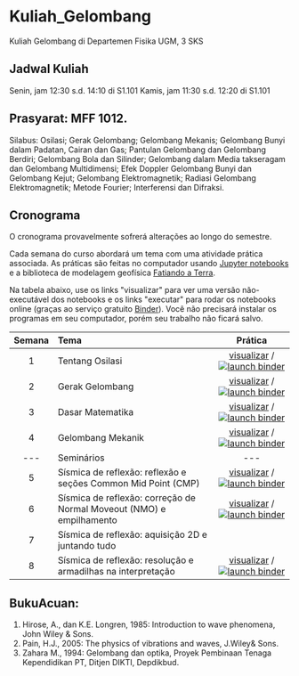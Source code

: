 # Kuliah_Gelombang
Kuliah Gelombang di Departemen Fisika UGM, 3 SKS
## Jadwal Kuliah
Senin, jam 12:30 s.d. 14:10 
di S1.101
Kamis, jam 11:30 s.d. 12:20 
di S1.101

## Prasyarat: MFF 1012.
Silabus: Osilasi; Gerak Gelombang; Gelombang Mekanis; Gelombang Bunyi dalam Padatan, Cairan dan Gas; Pantulan Gelombang dan Gelombang Berdiri; Gelombang Bola dan Silinder; Gelombang dalam Media takseragam dan Gelombang Multidimensi; Efek Doppler Gelombang Bunyi dan Gelombang Kejut; Gelombang Elektromagnetik; Radiasi Gelombang Elektromagnetik; Metode Fourier; Interferensi dan Difraksi.

## Cronograma

O cronograma provavelmente sofrerá alterações ao longo do semestre.

Cada semana do curso abordará um tema com uma atividade prática associada. As
práticas são feitas no computador usando
[Jupyter notebooks](http://jupyter.org/) e a biblioteca de modelagem geofísica
[Fatiando a Terra](http://www.fatiando.org/).

Na tabela abaixo, use os links "visualizar" para ver uma versão não-executável
dos notebooks e os links "executar" para rodar os notebooks online (graças ao
serviço gratuito [Binder](http://mybinder.org/)).
Você não precisará instalar os programas em seu computador, porém seu trabalho
não ficará salvo.

| Semana | Tema                                 | Prática |
|:------:|:-------------------------------------|:-------:|
| 1     | Tentang Osilasi | [visualizar](http://nbviewer.ipython.org/github/leouieda/geofisica2/blob/master/notebooks/1-ondas-sismicas.ipynb) / [![launch binder](https://mybinder.org/badge.svg)](https://mybinder.org/v2/gh/leouieda/geofisica2/master?filepath=notebooks%2F1-ondas-sismicas.ipynb) |
| 2     | Gerak Gelombang | [visualizar](http://nbviewer.ipython.org/github/leouieda/geofisica2/blob/master/notebooks/2-reflexao-refracao.ipynb) / [![launch binder](https://mybinder.org/badge.svg)](https://mybinder.org/v2/gh/leouieda/geofisica2/master?filepath=notebooks%2F2-reflexao-refracao.ipynb) |
| 3     | Dasar Matematika | [visualizar](http://nbviewer.ipython.org/github/leouieda/geofisica2/blob/master/notebooks/3-refracao-critica.ipynb) / [![launch binder](https://mybinder.org/badge.svg)](https://mybinder.org/v2/gh/leouieda/geofisica2/master?filepath=notebooks%2F3-refracao-critica.ipynb) |
| 4     | Gelombang Mekanik | [visualizar](http://nbviewer.ipython.org/github/leouieda/geofisica2/blob/master/notebooks/4-sismica-refracao.ipynb) / [![launch binder](https://mybinder.org/badge.svg)](https://mybinder.org/v2/gh/leouieda/geofisica2/master?filepath=notebooks%2F4-sismica-refracao.ipynb) |
| ---   | Seminários | --- |
| 5     | Sísmica de reflexão: reflexão e seções Common Mid Point (CMP) | [visualizar](http://nbviewer.ipython.org/github/leouieda/geofisica2/blob/master/notebooks/5-reflexao-cmp.ipynb) / [![launch binder](https://mybinder.org/badge.svg)](https://mybinder.org/v2/gh/leouieda/geofisica2/master?filepath=notebooks%2F5-reflexao-cmp.ipynb) |
| 6     | Sísmica de reflexão: correção de Normal Moveout (NMO) e empilhamento | [visualizar](http://nbviewer.ipython.org/github/leouieda/geofisica2/blob/master/notebooks/6-reflexao-nmo-empilhamento.ipynb) / [![launch binder](https://mybinder.org/badge.svg)](https://mybinder.org/v2/gh/leouieda/geofisica2/master?filepath=notebooks%2F6-reflexao-nmo-empilhamento.ipynb) |
| 7     | Sísmica de reflexão: aquisição 2D e juntando tudo |   |
| 8     | Sísmica de reflexão: resolução e armadilhas na interpretação | [visualizar](http://nbviewer.ipython.org/github/leouieda/geofisica2/blob/master/notebooks/8-reflexao-resolucao.ipynb) / [![launch binder](https://mybinder.org/badge.svg)](https://mybinder.org/v2/gh/leouieda/geofisica2/master?filepath=notebooks%2F8-reflexao-resolucao.ipynb)  |


## BukuAcuan:
1. Hirose, A., dan K.E. Longren, 1985: Introduction to wave phenomena, John Wiley & Sons.
2. Pain, H.J., 2005: The physics of vibrations and waves, J.Wiley& Sons.
3. Zahara M., 1994: Gelombang dan optika, Proyek Pembinaan Tenaga Kependidikan PT, Ditjen DIKTI, Depdikbud.
